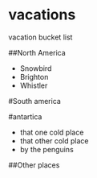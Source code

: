 # vacations
vacation bucket list

##North America
* Snowbird
* Brighton
* Whistler

#South america

#antartica
* that one cold place
* that other cold place
* by the penguins


##Other places
